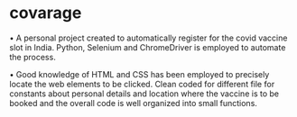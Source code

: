 # covarage
•	A personal project created to automatically register for the covid vaccine slot in India. Python, Selenium and ChromeDriver is employed to automate the process.

•	Good knowledge of HTML and CSS has been employed to precisely locate the web elements to be clicked. Clean coded for different file for constants about personal details and location where the vaccine is to be booked and the overall code is well organized into small functions. 

